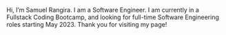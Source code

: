 Hi, I’m Samuel Rangira. 
I am a Software Engineer.
I am currently in a Fullstack Coding Bootcamp,
and looking for full-time Software Engineering roles starting May 2023. Thank you for visiting my page! 


<!---
samuelrangira/samuelrangira is a ✨ special ✨ repository because its `README.md` (this file) appears on your GitHub profile.
You can click the Preview link to take a look at your changes.
--->
